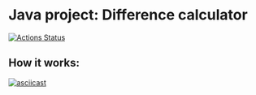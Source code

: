 # Java project: Difference calculator
[![Actions Status](https://github.com/victor-shub/java-project-71/actions/workflows/hexlet-check.yml/badge.svg)](https://github.com/victor-shub/java-project-71/actions)

## How it works:
[![asciicast](https://asciinema.org/a/EBc5rzCLGF2SyVepLyzfyzzdZ.svg)](https://asciinema.org/a/EBc5rzCLGF2SyVepLyzfyzzdZ)
